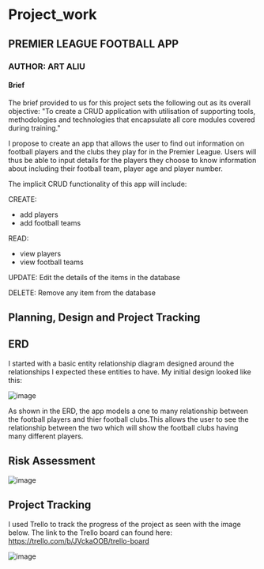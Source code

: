 # Project_work

## PREMIER LEAGUE FOOTBALL APP 

### AUTHOR: ART ALIU

#### Brief

The brief provided to us for this project sets the following out as its overall objective: "To create a CRUD application with utilisation of supporting tools, methodologies and technologies that encapsulate all core modules covered during training."

I propose to create an app that allows the user to find out information on football players and the clubs they play for in the Premier League. Users will thus be able to input details for the players they choose to know information about including their football team, player age and player number.

The implicit CRUD functionality of this app will include:

CREATE:
- add players
- add football teams

READ:
- view players
- view football teams

UPDATE:
Edit the details of the items in the database

DELETE:
Remove any item from the database

## Planning, Design and Project Tracking

## ERD

I started with a basic entity relationship diagram designed around the relationships I expected these entities to have. My initial design looked like this:

![image](https://user-images.githubusercontent.com/101266740/162502102-90bdfc58-c818-4f0c-803a-fef1d6557dfe.png)

As shown in the ERD, the app models a one to many relationship between the football players and thier football clubs.This allows the user to see the relationship between the two which will show the football clubs having many different players.

## Risk Assessment

![image](https://user-images.githubusercontent.com/101266740/161800431-4227ea6f-369f-428a-8930-f8a55291ea9d.png)

## Project Tracking

I used Trello to track the progress of the project as seen with the image below.
The link to the Trello board can found here: https://trello.com/b/JVckaOOB/trello-board

![image](https://user-images.githubusercontent.com/101266740/162619016-bb99fe76-b86d-4a65-bd5a-dd48d2792906.png)
